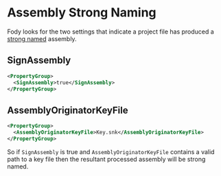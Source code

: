 # Assembly Strong Naming

Fody looks for the two settings that indicate a project file has produced a [strong named](https://docs.microsoft.com/en-us/dotnet/framework/app-domains/strong-named-assemblies) assembly.


## SignAssembly

```xml
<PropertyGroup>
  <SignAssembly>true</SignAssembly>
</PropertyGroup>
```


## AssemblyOriginatorKeyFile 

```xml
<PropertyGroup>
  <AssemblyOriginatorKeyFile>Key.snk</AssemblyOriginatorKeyFile>
</PropertyGroup>
```

So if `SignAssembly` is true and `AssemblyOriginatorKeyFile` contains a valid path to a key file then the resultant processed assembly will be strong named.